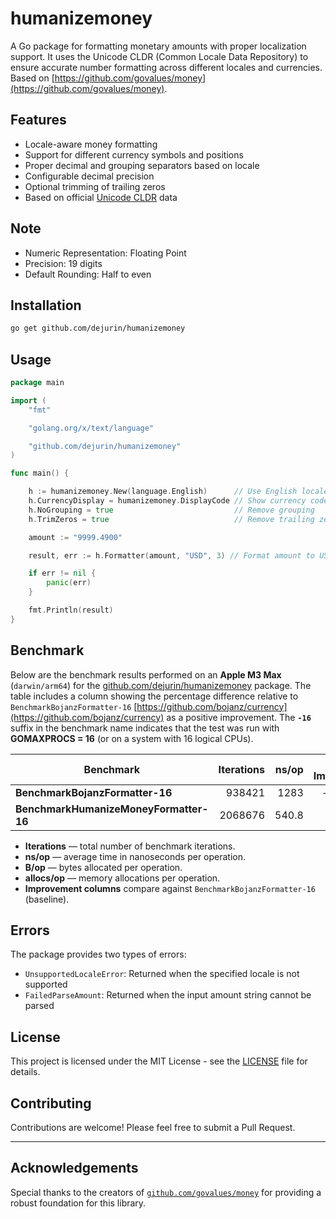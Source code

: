 # humanizemoney

A Go package for formatting monetary amounts with proper localization support. It uses the Unicode CLDR (Common Locale Data Repository) to ensure accurate number formatting across different locales and currencies. Based on [https://github.com/govalues/money](https://github.com/govalues/money).

## Features

- Locale-aware money formatting
- Support for different currency symbols and positions
- Proper decimal and grouping separators based on locale
- Configurable decimal precision
- Optional trimming of trailing zeros
- Based on official [Unicode CLDR](https://github.com/unicode-org/cldr-json/) data

## Note

- Numeric Representation: Floating Point
- Precision: 19 digits
- Default Rounding: Half to even

## Installation

```bash
go get github.com/dejurin/humanizemoney
```

## Usage

```go
package main

import (
	"fmt"

	"golang.org/x/text/language"

	"github.com/dejurin/humanizemoney"
)

func main() {

	h := humanizemoney.New(language.English)      // Use English locale
	h.CurrencyDisplay = humanizemoney.DisplayCode // Show currency code
	h.NoGrouping = true                           // Remove grouping
	h.TrimZeros = true                            // Remove trailing zeros (Trim returns an amount with trailing zeros removed up to the given scale.)

	amount := "9999.4900"

	result, err := h.Formatter(amount, "USD", 3) // Format amount to USD with 3 decimal places

	if err != nil {
		panic(err)
	}

	fmt.Println(result)
}
```

## Benchmark

Below are the benchmark results performed on an **Apple M3 Max** (`darwin/arm64`) for the [github.com/dejurin/humanizemoney](https://github.com/dejurin/humanizemoney) package. The table includes a column showing the percentage difference relative to `BenchmarkBojanzFormatter-16` [https://github.com/bojanz/currency](https://github.com/bojanz/currency) as a positive improvement. The **`-16`** suffix in the benchmark name indicates that the test was run with **GOMAXPROCS = 16** (or on a system with 16 logical CPUs).

| Benchmark                              | Iterations | ns/op  | ns/op Improvement | B/op  | B/op Improvement | allocs/op | allocs/op Improvement |
|----------------------------------------|-----------:|-------:|------------------:|------:|-----------------:|----------:|----------------------:|
| **BenchmarkBojanzFormatter-16**        |    938421  | 1283   | – (baseline)      | 1856  | – (baseline)     | 28        | – (baseline)         |
| **BenchmarkHumanizeMoneyFormatter-16** |   2068676  | 540.8  | +57.84%           | 472   | +74.56%          | 15        | +46.43%              |

- **Iterations** — total number of benchmark iterations.
- **ns/op** — average time in nanoseconds per operation.
- **B/op** — bytes allocated per operation.
- **allocs/op** — memory allocations per operation.
- **Improvement columns** compare against `BenchmarkBojanzFormatter-16` (baseline).

## Errors

The package provides two types of errors:

- `UnsupportedLocaleError`: Returned when the specified locale is not supported
- `FailedParseAmount`: Returned when the input amount string cannot be parsed

## License

This project is licensed under the MIT License - see the [LICENSE](LICENSE) file for details.

## Contributing

Contributions are welcome! Please feel free to submit a Pull Request.

---

## Acknowledgements

Special thanks to the creators of [`github.com/govalues/money`](https://github.com/govalues/money) for providing a robust foundation for this library.
